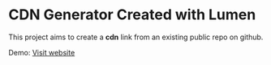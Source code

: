 # CDN Generator Created with Lumen

This project aims to create a **cdn** link from an existing public repo on github.

Demo: [Visit website](https://cdn.bikramlama.com.np/)
